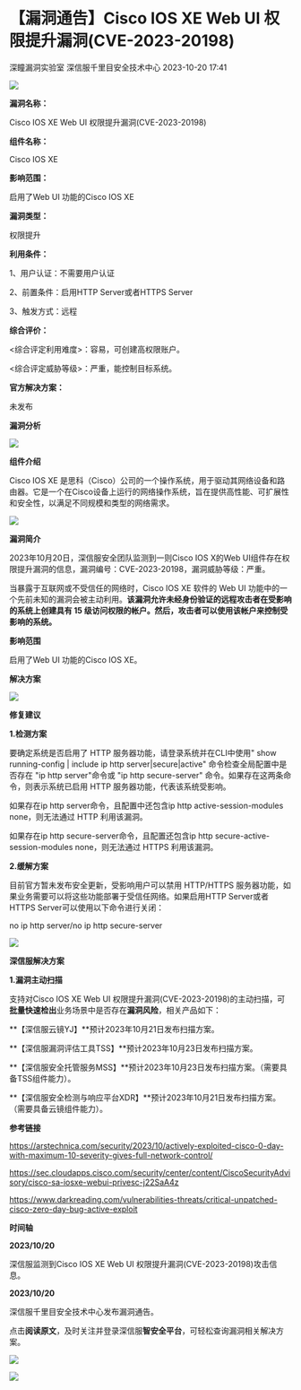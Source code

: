 #  【漏洞通告】Cisco IOS XE Web UI 权限提升漏洞(CVE-2023-20198)   
深瞳漏洞实验室  深信服千里目安全技术中心   2023-10-20 17:41  
  
![](https://mmbiz.qpic.cn/mmbiz_gif/w8NHw6tcQ5yWuLkhka2kGibxz0VnYW9ux5XKa6ySHwdDIXfQN9mrvOk3icIqdJ5RXxeQ6UWvjMJnV8Zxic2dFCJNQ/640?wx_fmt=gif "")  
  
**漏洞名称：**  
  
Cisco IOS XE Web UI 权限提升漏洞(CVE-2023-20198)  
  
**组件名称：**  
  
Cisco IOS XE  
  
**影响范围：**  
  
启用了Web UI 功能的Cisco IOS XE  
  
**漏洞类型：**  
  
权限提升  
  
**利用条件：**  
  
1、用户认证：不需要用户认证  
  
2、前置条件：启用HTTP Server或者HTTPS Server  
  
3、触发方式：远程  
  
**综合评价：**  
  
<综合评定利用难度>：容易，可创建高权限账户。  
  
<综合评定威胁等级>：严重，能控制目标系统。  
  
**官方解决方案：**  
  
未发布  
  
  
  
  
  
**漏洞分析**  
  
![](https://mmbiz.qpic.cn/mmbiz_gif/w8NHw6tcQ5yWuLkhka2kGibxz0VnYW9uxRxpTJ1TMy5081HU9pYmkrz1zxDcrtic2Z6cZ97ujccm5xiaf64ZrdUsw/640?wx_fmt=gif "")  
  
**组件介绍**  
  
Cisco IOS XE 是思科（Cisco）公司的一个操作系统，用于驱动其网络设备和路由器。它是一个在Cisco设备上运行的网络操作系统，旨在提供高性能、可扩展性和安全性，以满足不同规模和类型的网络需求。  
  
![](https://mmbiz.qpic.cn/mmbiz_gif/w8NHw6tcQ5yWuLkhka2kGibxz0VnYW9uxRxpTJ1TMy5081HU9pYmkrz1zxDcrtic2Z6cZ97ujccm5xiaf64ZrdUsw/640?wx_fmt=gif "")  
  
**漏洞简介**  
  
2023年10月20日，深信服安全团队监测到一则Cisco IOS X的Web UI组件存在权限提升漏洞的信息，漏洞编号：CVE-2023-20198，漏洞威胁等级：严重。  
  
  
当暴露于互联网或不受信任的网络时，Cisco IOS XE 软件的 Web UI 功能中的一个先前未知的漏洞会被主动利用。**该漏洞允许未经身份验证的远程攻击者在受影响的系统上创建具有 15 级访问权限的帐户。然后，攻击者可以使用该帐户来控制受影响的系统。**  
  
  
**影响范围**  
  
启用了Web UI 功能的Cisco IOS XE。  
  
  
**解决方案**  
  
![](https://mmbiz.qpic.cn/mmbiz_gif/w8NHw6tcQ5yWuLkhka2kGibxz0VnYW9uxRxpTJ1TMy5081HU9pYmkrz1zxDcrtic2Z6cZ97ujccm5xiaf64ZrdUsw/640?wx_fmt=gif "")  
  
**修复建议**  
  
**1.检测方案**  
  
要确定系统是否启用了 HTTP 服务器功能，请登录系统并在CLI中使用" show running-config | include ip http server|secure|active" 命令检查全局配置中是否存在 "ip http server"命令或 "ip http secure-server" 命令。如果存在这两条命令，则表示系统已启用 HTTP 服务器功能，代表该系统受影响。  
  
如果存在ip http server命令，且配置中还包含ip http active-session-modules none，则无法通过 HTTP 利用该漏洞。  
  
如果存在ip http secure-server命令，且配置还包含ip http secure-active-session-modules none，则无法通过 HTTPS 利用该漏洞。  
  
  
**2.缓解方案**  
  
目前官方暂未发布安全更新，受影响用户可以禁用 HTTP/HTTPS 服务器功能，如果业务需要可以将这些功能部署于受信任网络。如果启用HTTP Server或者HTTPS Server可以使用以下命令进行关闭：  
  
no ip http server/no ip http secure-server  
  
  
![](https://mmbiz.qpic.cn/mmbiz_gif/w8NHw6tcQ5yWuLkhka2kGibxz0VnYW9uxRxpTJ1TMy5081HU9pYmkrz1zxDcrtic2Z6cZ97ujccm5xiaf64ZrdUsw/640?wx_fmt=gif "")  
  
**深信服解决方案**  
  
  
**1.漏洞主动扫描**  
  
支持对Cisco IOS XE Web UI 权限提升漏洞(CVE-2023-20198)的主动扫描，可**批量快速检出**业务场景中是否存在**漏洞风险**，相关产品如下：  
  
**【深信服云镜YJ】**预计2023年10月21日发布扫描方案。  
  
**【深信服漏洞评估工具TSS】**预计2023年10月23日发布扫描方案。  
  
**【深信服安全托管服务MSS】**预计2023年10月23日发布扫描方案。（需要具备TSS组件能力）。  
  
**【深信服安全检测与响应平台XDR】**预计2023年10月21日发布扫描方案。（需要具备云镜组件能力）。  
  
  
**参考链接**  
  
  
https://arstechnica.com/security/2023/10/actively-exploited-cisco-0-day-with-maximum-10-severity-gives-full-network-control/  
  
https://sec.cloudapps.cisco.com/security/center/content/CiscoSecurityAdvisory/cisco-sa-iosxe-webui-privesc-j22SaA4z  
  
https://www.darkreading.com/vulnerabilities-threats/critical-unpatched-cisco-zero-day-bug-active-exploit  
  
  
**时间轴**  
  
  
  
**2023/10/20**  
  
深信服监测到Cisco IOS XE Web UI 权限提升漏洞(CVE-2023-20198)攻击信息。  
  
  
**2023/10/20**  
  
深信服千里目安全技术中心发布漏洞通告。  
  
  
点击**阅读原文**，及时关注并登录深信服**智安全平台**，可轻松查询漏洞相关解决方案。  
  
![](https://mmbiz.qpic.cn/mmbiz_png/w8NHw6tcQ5yWuLkhka2kGibxz0VnYW9ux3uicVbIHU3DibEib7ZplYd89iaPZpro76mefsjUkUpT5jxmqFMXJtib5B0A/640?wx_fmt=png "")  
  
  
![](https://mmbiz.qpic.cn/mmbiz_jpg/w8NHw6tcQ5yWuLkhka2kGibxz0VnYW9uxMKjcJhoE5Vk9ib5Azic20BdIbaqWus2cDY3icwySYibhnknIgjKnpMTdnA/640?wx_fmt=jpeg "")  
  
  
  
